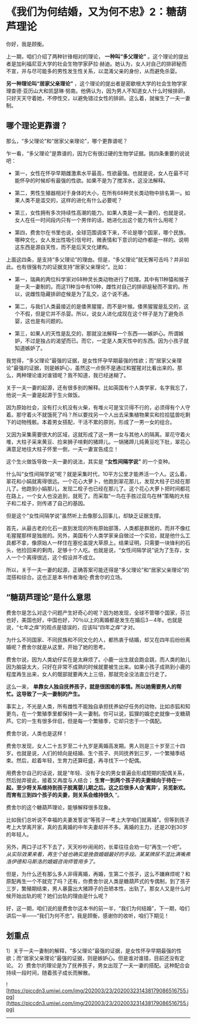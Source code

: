 # 《我们为何结婚，又为何不忠》2：糖葫芦理论

你好，我是顾衡。

上一期，咱们介绍了两种针锋相对的理论， **一种叫“多父理论”** 。这个理论的提出者是加利福尼亚大学的社会生物学家萨拉·赫迪。她认为，女人对自己的排卵秘而不宣，并与尽可能多的男性发生性关系，以混淆父亲的身份，从而避免杀婴。

 **另一种理论叫“居家父亲理论”** ，这个理论的提出者是密歇根大学的社会生物学家理查德·亚历山大和凯瑟琳·努南。他俩认为，因为男人不知道女人什么时候排卵，只好天天守着她，不停性交，以避免错过女性的排卵。这么着，就催生了一夫一妻制。

## 哪个理论更靠谱？

那么，“多父理论”和“居家父亲理论”，哪个更靠谱呢？

乍一看，“多父理论”是靠谱的，因为它有很过硬的生物学证据。挑四条重要的说说吧：

* 第一，女性在怀孕早期雌激素水平最高，性欲最强。也就是说，女人在最不可能怀孕的时候却有最强的性欲。如果不是为了搅浑水，这没法解释。

* 第二，男性生殖器相对于身体的大小，在所有68种灵长类动物中排名第一。如果人类不是滥交的，这样的进化有什么必要呢？

* 第三，女性拥有多次持续性高潮的能力。如果人类是一夫一妻的，也就是说，女人在任一时间段内只有一个男伴的话，她进化出这个能力有什么用呢？

* 第四，费舍尔在书里也说，全球范围调查下来，不论是哪个国家，哪个民族，哪种文化，女人发出性吸引信号时，微表情和下意识的动作都是一样的。说明这东西是源自天性，而不是后天文化建构。

上面这四条，是支持“多父理论”的理由。但是，“多父理论”就无懈可击吗？并非如此。也有很强有力的证据支持“居家父亲理论”。比如：

* 第一，瑞典的两位科学家对68种灵长类动物进行了梳理。其中有11种猿和猴子是一夫一妻制的。而这11种当中有10种，雌性对自己的排卵是秘而不宣的。所以，说雌性隐藏排卵症候是为了乱交，这个说不通。

* 第二，与我们人类最接近的是倭黑猩猩，而不是叶猴。倭黑猩猩是乱交的，这个不假，但是它并不杀婴。所以，说女人进化成现在这个样子是为了避免杀婴，这也是有问题的。

* 第三，如果人的天性是乱交的，那就没法解释一个东西——嫉妒心。所谓嫉妒，不过是独占的渴望而已。而它，一定是人类天性中的东西。因为小孩子就知道嫉妒了。

我觉得，“多父理论”最强的证据，是女性怀孕早期最强的性欲；而“居家父亲理论”最强的证据，则是嫉妒心，虽然这一点倒不是通过和猩猩对比看出来的。那么，两种理论谁对谁错呢？我不知道，我已经迷糊了。

关于一夫一妻的起源，还有很多别的解释。比如英国有个人类学家，名字我忘了，他说一夫一妻是起源于生火做饭。

因为原始社会，没有打火机没有火柴，有堆火可是宝贝得不行的，必须得有个人守着。那守着火不就饿死了吗？所以要找另一个人出去采集植物果实和捡拾猛兽吃剩下的动物残骸。本着男女搭配，干活不累的原则，形成了一男一女的组合。

又因为采集需要很大的区域，这就形成了这一男一女与其他人的隔离。翠花守着火堆，大柱子采来黄豆、捡来狮子啃剩的猪蹄儿。一锅猪蹄儿炖黄豆吃下肚，翠花心满意足地往大柱子怀里一倒，一夫一妻宣告成立！

这个生火做饭导致一夫一妻的说法，其实是 **“女性间隔学说”** 的一个变种。

什么叫“女性间隔学说”呢？就是采集时代，10平方公里才能养活一个人。这么着，翠花和小娟就离得很远。一个花心大萝卜，他跑到翠花那儿，发现大柱子已经在那儿了。他跑到小娟那儿，发现二栓子也已经在那儿了。这个花心大萝卜把时间都花在路上，一个女人也没追到，就死了。而采取“一鸟在手胜过双鸟在林”策略的大柱子和二栓子，则传递了自己的基因。

但是这个“女性间隔学说”虽然听上去像那么回事儿，却缺乏证据支撑。

首先，从最古老的化石一直到发现的所有原始部落，人类都是群居的，而并不像红毛猩猩那样是独居的。另外，美国有个人类学家亲自做过一个实验，就是他什么工具都不拿，像原始人一样住在塞伦盖提大草原上。结果证明，只需要一块锋利的石头，他捡回来的剩肉，足够十个人吃。也就是说，“女性间隔学说”说为了生存，女人一个个离得很远，这个假设并不成立。

所以，关于一夫一妻的起源，正确答案可能还得是“多父理论”和“居家父亲理论”的混搭和综合。这也正是本书作者海伦·费舍尔的立场。

## “糖葫芦理论”是什么意思

费舍尔是怎么对这个问题产生好奇心的呢？因为她发现，全球不管哪个国家，芬兰也好，美国也好，中国也好，70％以上的离婚都是发生在婚后3－4年。也就是说，“七年之痒”的观点是错误的，应该叫“四年之痒”才对。

为什么不同国家、不同民族和不同文化的人，都热衷于结婚，却又在四年后纷纷离婚呢？费舍尔就是从这里，开始了她的思考。

费舍尔说，因为人类幼仔实在是太麻烦了。小鹿一出生就会跑会跳，而人类的胎儿因为脑袋太大，只好在非常不成熟的时候就要被生出来。如果小孩子成熟到小鹿的程度再生出来，女人的髋部就要再大上三倍，那就完全没法直立行走了。

这么一来， **单靠女人独自抚养孩子，就是很困难的事情。所以她需要男人的帮忙。这导致了一夫一妻制的产生。**

事实上，不光是人类，所有雌性不能独自承担抚养幼仔任务的动物，比如赤狐和知更鸟，在一个繁殖季里都保持一夫一妻制。你可以说，狐狸的婚恋史就像一支糖葫芦。它的一生有很多伴侣，但是每一个繁殖季，它却只忠于一个偶配。

费舍尔说，人类也是这样！

费舍尔发现，女人二十五岁至二十九岁是离婚高发期。男人则是三十岁至三十四岁。也就是说，人们的倾向是结婚、生个孩子、共同抚养到三岁，一个繁殖季结束。然后，趁着年轻，生育力还算旺盛，再寻找下一个配偶。

用费舍尔自己的话说，就是“年轻、没有子女的男女普遍会形成短期的配偶关系，然后抛弃彼此，接着又再度与人结合； **生育一到两个孩子的夫妻倾向于待在一起，至少将关系维持到孩子脱离婴儿期之后。这之后很多人会‘离异’，另觅新欢。而育有三到四个孩子的夫妻，则关系会维持很久** ”。

费舍尔的这个糖葫芦理论，能够解释很多现象。

比如我们总听说不幸福的夫妻发誓说“等孩子一考上大学咱们就离婚”。但等到孩子考上大学离开家，真的去离婚的中年夫妻却并不多。离婚的主力，还是20到30岁的年轻人。

另外，两口子过不下去了，天天吵吵闹闹的，长辈往往会劝一句“再生一个吧”。 *从实际效果来看，再生个娃也确实是挽救婚姻最好的手段。某某牌尿不湿比满嘴弗洛伊德和马斯洛的婚姻咨询师管用多了。*

但是，为什么还有那么多人非得离婚，再婚，生第二个孩子，这么不嫌麻烦呢？和原配再生一个不就完了吗？还有，你费舍尔说人类是糖葫芦式的专偶制，到了孩子三岁，繁殖期结束，男人暴露出大猪蹄子的丑陋本性，出轨了。那女人又是什么时候开始出轨的呢？她们出轨的理由是什么呢？

好，这一期，咱们说的是费舍尔这本书的前一半，“我们为何结婚”，下一期，咱们讲后一半——“我们为何不忠”。我是顾衡，感谢你的收听，咱们下期见！

## 划重点

1）关于一夫一妻制的解释，“多父理论”最强的证据，是女性怀孕早期最强的性欲；而“居家父亲理论”最强的证据，则是嫉妒心。但是谁对谁错，目前还没有定论。
2）费舍尔的理论是为了抚养孩子，男女出现了一夫一妻的搭配。这种配合会持续一段时间，随着孩子成长而解散。

![https://piccdn3.umiwi.com/img/202003/23/202003231438179086516755.jpg](https://piccdn3.umiwi.com/img/202003/23/202003231438179086516755.jpg)

---
